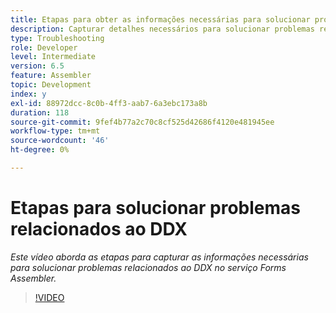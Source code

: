 ```yaml
---
title: Etapas para obter as informações necessárias para solucionar problemas relacionados ao DDX
description: Capturar detalhes necessários para solucionar problemas relacionados ao Assembler
type: Troubleshooting
role: Developer
level: Intermediate
version: 6.5
feature: Assembler
topic: Development
index: y
exl-id: 88972dcc-8c0b-4ff3-aab7-6a3ebc173a8b
duration: 118
source-git-commit: 9fef4b77a2c70c8cf525d42686f4120e481945ee
workflow-type: tm+mt
source-wordcount: '46'
ht-degree: 0%

---
```


# Etapas para solucionar problemas relacionados ao DDX

*Este vídeo aborda as etapas para capturar as informações necessárias para solucionar problemas relacionados ao DDX no serviço Forms Assembler.*

>[!VIDEO](https://video.tv.adobe.com/v/335517?quality=12&learn=on)
